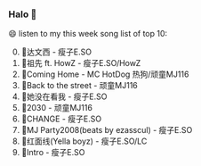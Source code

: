 

### Halo 👋

😄 listen to my this week song list of top 10:

0. 🌈达文西 - 瘦子E.SO
1. 🌈祖先 ft. HowZ - 瘦子E.SO/HowZ
2. 🌈Coming Home - MC HotDog 热狗/顽童MJ116
3. 🌈Back to the street - 顽童MJ116
4. 🌈她没在看我 - 瘦子E.SO
5. 🌈2030 - 顽童MJ116
6. 🌈CHANGE - 瘦子E.SO
7. 🌈MJ Party2008(beats by ezasscul) - 瘦子E.SO
8. 🌈红面线(Yella boyz) - 瘦子E.SO/LC
9. 🌈Intro - 瘦子E.SO

